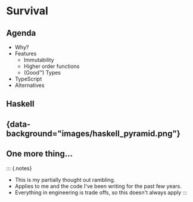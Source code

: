 # Survival

## Agenda

- Why?
- Features
   - Immutability
   - Higher order functions
   - (Good&#8482;) Types
- TypeScript
- Alternatives

## Haskell

## {data-background="images/haskell_pyramid.png"}

## One more thing...

::: {.notes}
- This is my partially thought out rambling.
- Applies to me and the code I've been writing for the past few years.
- Everything in engineering is trade offs, so this doesn't always apply
:::
